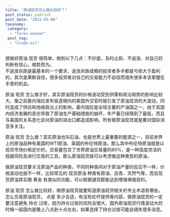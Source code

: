 ```yaml
---
title: "原油现货怎么做比较好？"
post_status: publish
post_date: "2022-03-08"
taxonomy:
 category: 
  - "forex-answer"
 post_tag: 
  - "crude-oil"
---
```


想做好原油 现货 很简单，做到以下几点：不抄底，及时止损、不追涨、对自己的判断有信心，顺势而为。  
不追涨杀跌是最基本的一个要求，追涨杀跌成瘾的投资者多半都是亏损大于盈利的，其次是果断自信，很多投资者对自己的交易能力不自信而错失很多本该掌握在手里的机会。  

原油 现货 怎么做才好，其实原油现货的价格波动受到供需和政治局势的影响比较大，像之前委内瑞拉宣布驱逐境内的美国外交官时就引发了原油现货的大波动，同时造成了供应和地缘政治上的影响，委内瑞拉是全球主要的产油国之一，由于其国内经济发展的恶劣导致了原油生产基础措施的崩坏，年产量已经降到了最低，而且与美国的关系恶化会对原油的进出口都造成影响，所有做原油现货就是要对国际消息多关注。  

原油 现货 怎么做？其实原油也叫石油，也是世界上最重要的能源之一，目前世界上的原油品种有美国的WTI原油、英国的布伦特原油，那么其中布伦特原油就是以现货市场价格定价的，交易量包含了世界原油交易量的80%，是一种高度灵活的规避风险及进行交易的工具，那么原油现货就可以考虑做这种类型的原油。  

做原油现货要关注原油产品的种类，不同的种类间对于原油产量的反应不一样，价格波动也就不一样，比较常见的 现货原油 种类有原油、沥青、天然气等，而且现货原油其实跟 黄金 有类似的功能，可以抵御通货膨胀达到增值保值目的。  

原油 现货 怎么做比较好，做原油现货就要知道原油现货相关的专业术语有哪些，怎么交易原油现货， 点差 多少合适，有没有杠杆提供等内容，做原油现货的一定要注意避免 持仓 过夜，因为持仓过夜的风险会很大，国外原油现货行情波动大的时候一般国内是晚上八点到十点左右，如果选择了持仓过夜可能会错失很多消息。
